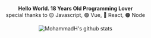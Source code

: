 <div align="center">
  
**Hello World. 18 Years Old Programming Lover**  
special thanks to 🟡 Javascript, 🟢 Vue, 🔵 React, 🟠 Node   
  
![MohammadH's github stats](https://github-readme-stats.vercel.app/api?username=ahmadkzx&show_icons=true&bg_color=22272e&text_color=fff)

</div>
